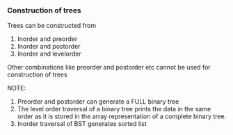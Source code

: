 ### Construction of trees

Trees can be constructed from
1) Inorder and preorder
2) Inorder and postorder
3) Inorder and levelorder

Other combinations like preorder and postorder etc cannot be used for construction of trees

NOTE: 
1) Preorder and postorder can generate a FULL binary tree
2) The level order traversal of a binary tree prints the data in the same order as it is stored in the array representation of a complete binary tree.
3) Inorder traversal of BST generates sorted list
